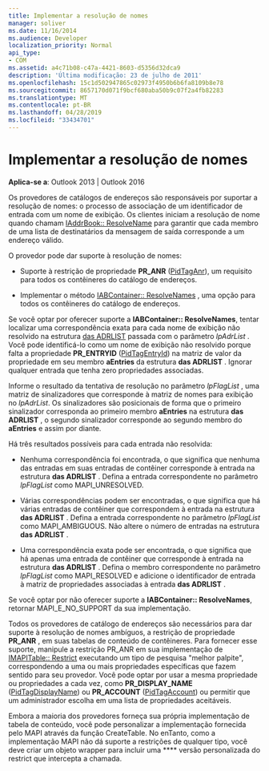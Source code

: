 ```yaml
---
title: Implementar a resolução de nomes
manager: soliver
ms.date: 11/16/2014
ms.audience: Developer
localization_priority: Normal
api_type:
- COM
ms.assetid: a4c71b08-c47a-4421-8603-d5356d32dca9
description: 'Última modificação: 23 de julho de 2011'
ms.openlocfilehash: 15c1d502947865c02973f4950b6b6fa8109b8e78
ms.sourcegitcommit: 8657170d071f9bcf680aba50b9c07f2a4fb82283
ms.translationtype: MT
ms.contentlocale: pt-BR
ms.lasthandoff: 04/28/2019
ms.locfileid: "33434701"
---
```

# <a name="implementing-name-resolution"></a>Implementar a resolução de nomes

  
  
**Aplica-se a**: Outlook 2013 | Outlook 2016 
  
Os provedores de catálogos de endereços são responsáveis por suportar a resolução de nomes: o processo de associação de um identificador de entrada com um nome de exibição. Os clientes iniciam a resolução de nome quando chamam [IAddrBook:: ResolveName](iaddrbook-resolvename.md) para garantir que cada membro de uma lista de destinatários da mensagem de saída corresponde a um endereço válido. 
  
O provedor pode dar suporte à resolução de nomes:
  
- Suporte à restrição de propriedade **PR_ANR** ([PidTagAnr](pidtaganr-canonical-property.md)), um requisito para todos os contêineres do catálogo de endereços.
    
- Implementar o método [IABContainer:: ResolveNames](iabcontainer-resolvenames.md) , uma opção para todos os contêineres do catálogo de endereços. 
    
Se você optar por oferecer suporte a **IABContainer:: ResolveNames**, tentar localizar uma correspondência exata para cada nome de exibição não resolvido na estrutura [das ADRLIST](adrlist.md) passada com o parâmetro _lpAdrList_ . Você pode identificá-lo como um nome de exibição não resolvido porque falta a propriedade **PR_ENTRYID** ([PidTagEntryId](pidtagentryid-canonical-property.md)) na matriz de valor da propriedade em seu membro **aEntries** da estrutura **das ADRLIST** . Ignorar qualquer entrada que tenha zero propriedades associadas. 
  
Informe o resultado da tentativa de resolução no parâmetro _lpFlagList_ , uma matriz de sinalizadores que corresponde à matriz de nomes para exibição no _lpAdrList_. Os sinalizadores são posicionais de forma que o primeiro sinalizador corresponda ao primeiro membro **aEntries** na estrutura **das ADRLIST** , o segundo sinalizador corresponde ao segundo membro do **aEntries** e assim por diante. 
  
Há três resultados possíveis para cada entrada não resolvida:
  
- Nenhuma correspondência foi encontrada, o que significa que nenhuma das entradas em suas entradas de contêiner corresponde à entrada na estrutura **das ADRLIST** . Defina a entrada correspondente no parâmetro _lpFlagList_ como MAPI_UNRESOLVED. 
    
- Várias correspondências podem ser encontradas, o que significa que há várias entradas de contêiner que correspondem à entrada na estrutura **das ADRLIST** . Defina a entrada correspondente no parâmetro _lpFlagList_ como MAPI_AMBIGUOUS. Não altere o número de entradas na estrutura **das ADRLIST** . 
    
- Uma correspondência exata pode ser encontrada, o que significa que há apenas uma entrada de contêiner que corresponde à entrada na estrutura **das ADRLIST** . Defina o membro correspondente no parâmetro _lpFlagList_ como MAPI_RESOLVED e adicione o identificador de entrada à matriz de propriedades associadas à entrada **das ADRLIST** . 
    
Se você optar por não oferecer suporte a **IABContainer:: ResolveNames**, retornar MAPI_E_NO_SUPPORT da sua implementação.
  
Todos os provedores de catálogo de endereços são necessários para dar suporte à resolução de nomes ambíguos, a restrição de propriedade **PR_ANR** , em suas tabelas de conteúdo de contêineres. Para fornecer esse suporte, manipule a restrição PR_ANR em sua implementação de [IMAPITable:: Restrict](imapitable-restrict.md) executando um tipo de pesquisa "melhor palpite", correspondendo a uma ou mais propriedades específicas que fazem sentido para seu provedor. Você pode optar por usar a mesma propriedade ou propriedades a cada vez, como **PR_DISPLAY_NAME** ([PidTagDisplayName](pidtagdisplayname-canonical-property.md)) ou **PR_ACCOUNT** ([PidTagAccount](pidtagaccount-canonical-property.md)) ou permitir que um administrador escolha em uma lista de propriedades aceitáveis. 
  
Embora a maioria dos provedores forneça sua própria implementação de tabela de conteúdo, você pode personalizar a implementação fornecida [](createtable.md) pelo MAPI através da função CreateTable. No enTanto, como a implementação MAPI não dá suporte a restrições de qualquer tipo, você deve criar um objeto wrapper para incluir uma **** versão personalizada do restrict que intercepta a chamada. 
  

